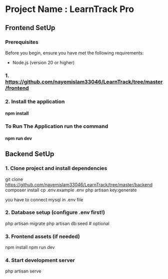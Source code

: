 # Project Name : LearnTrack Pro 

## Frontend SetUp 

### Prerequisites

Before you begin, ensure you have met the following requirements:
- Node.js (version 20 or higher)

### 1. https://github.com/nayemislam33046/LearnTrack/tree/master/frontend

### 2. Install the application 
#### npm install 

### To Run The Application run the command 
#### npm run dev 


## Backend SetUp

### 1. Clone project and install dependencies
git clone https://github.com/nayemislam33046/LearnTrack/tree/master/backend
composer install
cp .env.example .env
php artisan key:generate
 
you have to connect mysql in .env file 

### 2. Database setup (configure .env first!)
php artisan migrate
php artisan db:seed  # optional

### 3. Frontend assets (if needed)
npm install
npm run dev

### 4. Start development server
php artisan serve
